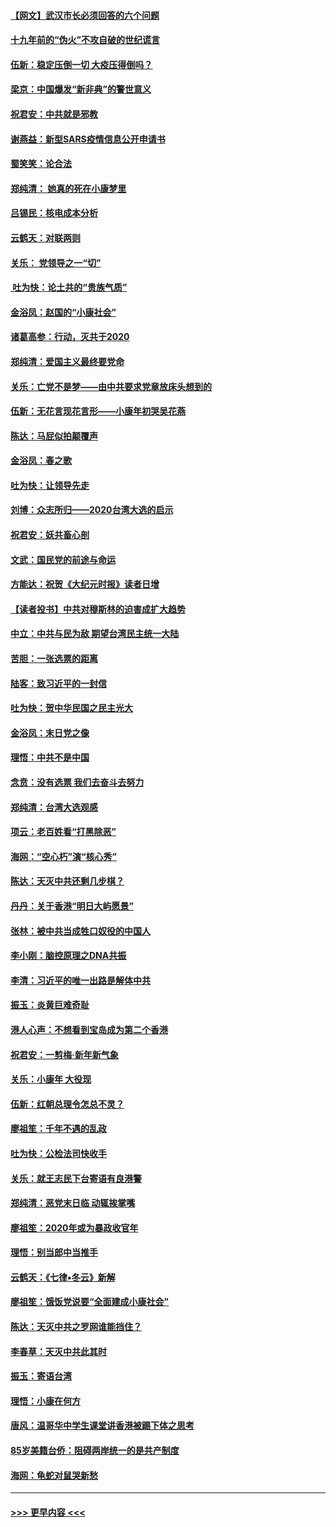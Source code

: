 #### [【网文】武汉市长必须回答的六个问题](../pages/nsc993/n11813848.md?t=01231201) 
#### [十九年前的“伪火”不攻自破的世纪谎言](../pages/nsc993/n11813238.md?t=01231201) 
#### [伍新：稳定压倒一切 大疫压得倒吗？](../pages/nsc993/n11812634.md?t=01231201) 
#### [梁京：中国爆发“新非典”的警世意义](../pages/nsc993/n11812554.md?t=01231201) 
#### [祝君安：中共就是邪教](../pages/nsc993/n11812431.md?t=01231201) 
#### [谢燕益：新型SARS疫情信息公开申请书](../pages/nsc993/n11808840.md?t=01231201) 
#### [蜀笑笑：论合法](../pages/nsc993/n11808064.md?t=01231201) 
#### [郑纯清： 她真的死在小康梦里](../pages/nsc993/n11806623.md?t=01231201) 
#### [吕锡民：核电成本分析](../pages/nsc993/n11806284.md?t=01231201) 
#### [云鹤天：对联两则](../pages/nsc993/n11805957.md?t=01231201) 
#### [关乐： 党领导之一“切”](../pages/nsc993/n11804505.md?t=01231201) 
#### [ 吐为快：论土共的“贵族气质”](../pages/nsc993/n11804490.md?t=01231201) 
#### [金浴凤：赵国的“小康社会”](../pages/nsc993/n11804452.md?t=01231201) 
#### [诸葛高参：行动，灭共于2020](../pages/nsc993/n11804120.md?t=01231201) 
#### [郑纯清：爱国主义最终要党命](../pages/nsc993/n11802197.md?t=01231201) 
#### [关乐：亡党不是梦——由中共要求党章放床头想到的](../pages/nsc993/n11802156.md?t=01231201) 
#### [伍新：无花言现花言形——小康年初哭吴花燕](../pages/nsc993/n11800044.md?t=01231201) 
#### [陈达：马屁似拍颠覆声](../pages/nsc993/n11800010.md?t=01231201) 
#### [金浴凤：春之歌](../pages/nsc993/n11797687.md?t=01231201) 
#### [吐为快：让领导先走](../pages/nsc993/n11797512.md?t=01231201) 
#### [刘博：众志所归——2020台湾大选的启示](../pages/nsc993/n11796878.md?t=01231201) 
#### [祝君安：妖共畜心剖](../pages/nsc993/n11794273.md?t=01231201) 
#### [文武：国民党的前途与命运](../pages/nsc993/n11794198.md?t=01231201) 
#### [方能达：祝贺《大纪元时报》读者日增](../pages/nsc993/n11793807.md?t=01231201) 
#### [【读者投书】中共对穆斯林的迫害成扩大趋势](../pages/nsc993/n11791371.md?t=01231201) 
#### [中立：中共与民为敌 期望台湾民主统一大陆](../pages/nsc993/n11790392.md?t=01231201) 
#### [苦胆：一张选票的距离](../pages/nsc993/n11788914.md?t=01231201) 
#### [陆客：致习近平的一封信](../pages/nsc993/n11788867.md?t=01231201) 
#### [吐为快：贺中华民国之民主光大](../pages/nsc993/n11788618.md?t=01231201) 
#### [金浴凤：末日党之像](../pages/nsc993/n11787475.md?t=01231201) 
#### [理悟：中共不是中国](../pages/nsc993/n11787463.md?t=01231201) 
#### [念贲：没有选票  我们去奋斗去努力](../pages/nsc993/n11787398.md?t=01231201) 
#### [郑纯清：台湾大选观感](../pages/nsc993/n11786210.md?t=01231201) 
#### [项云：老百姓看“打黑除恶”](../pages/nsc993/n11785398.md?t=01231201) 
#### [海网：“空心朽”演“核心秀”](../pages/nsc993/n11783874.md?t=01231201) 
#### [陈达：天灭中共还剩几步棋？](../pages/nsc993/n11783719.md?t=01231201) 
#### [丹丹：关于香港“明日大屿愿景”](../pages/nsc993/n11783273.md?t=01231201) 
#### [张林：被中共当成牲口奴役的中国人](../pages/nsc993/n11782397.md?t=01231201) 
#### [李小刚：脑控原理之DNA共振](../pages/nsc993/n11780962.md?t=01231201) 
#### [李清：习近平的唯一出路是解体中共](../pages/nsc993/n11780866.md?t=01231201) 
#### [振玉：炎黄巨难奇耻](../pages/nsc993/n11779632.md?t=01231201) 
#### [港人心声：不想看到宝岛成为第二个香港](../pages/nsc993/n11778817.md?t=01231201) 
#### [祝君安：一剪梅‧新年新气象](../pages/nsc993/n11776340.md?t=01231201) 
#### [关乐：小康年 大役现](../pages/nsc993/n11774213.md?t=01231201) 
#### [伍新：红朝总理令怎总不灵？](../pages/nsc993/n11770813.md?t=01231201) 
#### [廖祖笙：千年不遇的乱政](../pages/nsc993/n11770373.md?t=01231201) 
#### [吐为快：公检法司快收手](../pages/nsc993/n11770359.md?t=01231201) 
#### [关乐：就王志民下台寄语有良港警](../pages/nsc993/n11769903.md?t=01231201) 
#### [郑纯清：恶党末日临 动辄挨掌嘴](../pages/nsc993/n11769356.md?t=01231201) 
#### [廖祖笙：2020年或为暴政收官年](../pages/nsc993/n11768216.md?t=01231201) 
#### [理悟：别当郎中当推手](../pages/nsc993/n11768243.md?t=01231201) 
#### [云鹤天：《七律▪冬云》新解](../pages/nsc993/n11768204.md?t=01231201) 
#### [廖祖笙：饿饭党说要“全面建成小康社会”](../pages/nsc993/n11767482.md?t=01231201) 
#### [陈达：天灭中共之罗网谁能挡住？](../pages/nsc993/n11767465.md?t=01231201) 
#### [李春草：天灭中共此其时](../pages/nsc993/n11767452.md?t=01231201) 
#### [振玉：寄语台湾](../pages/nsc993/n11767432.md?t=01231201) 
#### [理悟：小康在何方](../pages/nsc993/n11767394.md?t=01231201) 
#### [唐风：温哥华中学生课堂讲香港被踢下体之思考](../pages/nsc993/n11766848.md?t=01231201) 
#### [85岁美籍台侨：阻碍两岸统一的是共产制度](../pages/nsc993/n11765043.md?t=01231201) 
#### [海网：龟蛇对鼠哭新愁](../pages/nsc993/n11764895.md?t=01231201) 

----
#### [ >>> 更早内容 <<< ](../indexes/nsc993-earlier.md)
